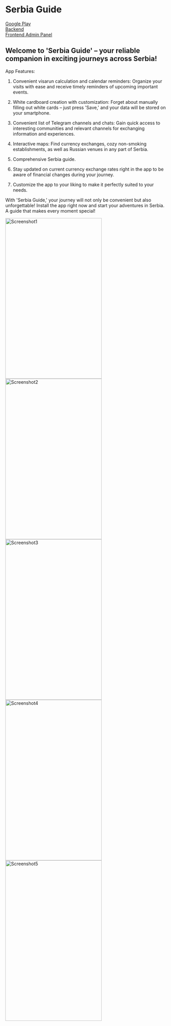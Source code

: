 # Serbia Guide

[Google Play](https://play.google.com/store/apps/details?id=com.alakey.serbiaguide) </br>
[Backend](https://github.com/ialakey/serbiaguide) </br>
[Frontend Admin Panel](https://github.com/ialakey/serbiaguide-front-admin)

## Welcome to 'Serbia Guide' – your reliable companion in exciting journeys across Serbia!
App Features:

1) Convenient visarun calculation and calendar reminders: Organize your visits with ease and receive timely reminders of upcoming important events.

2) White cardboard creation with customization: Forget about manually filling out white cards – just press 'Save,' and your data will be stored on your smartphone.

3) Convenient list of Telegram channels and chats: Gain quick access to interesting communities and relevant channels for exchanging information and experiences.

4) Interactive maps: Find currency exchanges, cozy non-smoking establishments, as well as Russian venues in any part of Serbia.

5) Comprehensive Serbia guide.

6) Stay updated on current currency exchange rates right in the app to be aware of financial changes during your journey.

7) Customize the app to your liking to make it perfectly suited to your needs.

With 'Serbia Guide,' your journey will not only be convenient but also unforgettable! Install the app right now and start your adventures in Serbia. A guide that makes every moment special!

<img src="https://github.com/ialakey/srbguide/assets/56916175/428ef8e7-e7df-4049-93ee-9d8d6b1f5ead" width="300" height="500" alt="Screenshot1">

<img src="https://github.com/ialakey/srbguide/assets/56916175/2e1b3291-04c9-423c-92ff-de1efc0778d8" width="300" height="500" alt="Screenshot2">

<img src="https://github.com/ialakey/srbguide/assets/56916175/f36625a3-e231-4afe-be7d-2d7b1fbccf80" width="300" height="500" alt="Screenshot3">

<img src="https://github.com/ialakey/srbguide/assets/56916175/c15b40a3-95d1-4b03-8ca7-855125645077" width="300" height="500" alt="Screenshot4">

<img src="https://github.com/ialakey/srbguide/assets/56916175/b41deac0-51d9-4a64-8ceb-a980c7cb29c9" width="300" height="500" alt="Screenshot5">
